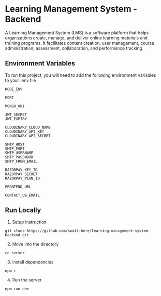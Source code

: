# Learning Management System - Backend

A Learning Management System (LMS) is a software platform that helps organizations create, manage, and deliver online learning materials and training programs. It facilitates content creation, user management, course administration, assessment, collaboration, and performance tracking.

## Environment Variables

To run this project, you will need to add the following environment variables to your .env file

`NODE_ENV`

`PORT`

`MONGO_URI`

`JWT_SECRET` \
`JWT_EXPIRY`

`CLOUDINARY_CLOUD_NAME`\
`CLOUDINARY_API_KEY`\
`CLOUDINARY_API_SECRET`

`SMTP_HOST`\
`SMTP_PORT` \
`SMTP_USERNAME`\
`SMTP_PASSWORD` \
`SMTP_FROM_EMAIL`

`RAZORPAY_KEY_ID`\
`RAZORPAY_SECRET`\
`RAZORPAY_PLAN_ID`

`FRONTEND_URL`

`CONTACT_US_EMAIL`

## Run Locally

1. Setup Instruction

```
git clone https://github.com/sum1t-here/learning-management-system-backend.git
```

2. Move into the directory

```
cd server
```

3. Install dependencies

```
npm i
```

4. Run the server

```
npm run dev
```
